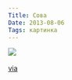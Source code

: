 ```yaml
---
Title: Сова
Date: 2013-08-06
Tags: картинка
---
```


<div class="text"><img src="https://dl.dropboxusercontent.com/u/140528/site/owl.jpg" /><br /><br />
<a href="http://www.fubiz.net/2013/08/05/2013-national-geographic-traveler-photo-winners/n6/">via</a></div>
